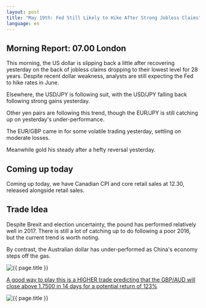```yaml
---
layout: post
title: "May 19th: Fed Still Likely to Hike After Strong Jobless Claims"
language: en
---
```

## Morning Report: 07.00 London

This morning, the US dollar is slipping back a little after recovering yesterday on the back of jobless claims dropping to their lowest level for 28 years. Despite recent dollar weakness, analysts are still expecting the Fed to hike rates in June.

Elsewhere, the USD/JPY is following suit, with the USD/JPY falling back following strong gains yesterday. 

Other yen pairs are following this trend, though the EUR/JPY is still catching up on yesterday's under-performance.

The EUR/GBP came in for some volatile trading yesterday, settling on moderate losses. 

Meanwhile gold his steady after a hefty reversal yesterday.

## Coming up today

Coming up today, we have Canadian CPI and core retail sales at 12.30, released alongside retail sales.

## Trade Idea

Despite Brexit and election uncertainty, the pound has performed relatively well in 2017. There is still a lot of catching up to do following a poor 2016, but the current trend is worth noting. 

By contrast, the Australian dollar has under-performed as China's economy steps off the gas. 


<img class="post-image" src="{{ site.url }}/images/2017-05-19_07-22-01.jpg" alt="{{ page.title }}" title="{{ page.title }}">

<a href="%LINK%%?currency=GBP&market=major_pairs&duration_amount=14&duration_units=d&amount=10&amount_type=payout&expiry_type=duration&underlying=frxGBPAUD&formname=higherlower&barrier=1.7500" target="_blank">A good way to play this is a HIGHER trade predicting that the GBP/AUD will close above 1.7500 in 14 days for a potential return of 123%</a>

<img class="post-image" src="{{ site.url }}/images/2017-05-19_07-25-31.jpg" alt="{{ page.title }}" title="{{ page.title }}">
